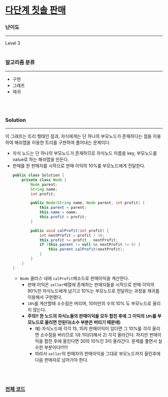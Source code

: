 # [다단계 칫솔 판매](https://programmers.co.kr/learn/courses/30/lessons/77486)

### 난이도

***
Level 3
<br><br>

### 알고리즘 분류

***

* 구현
* 그래프
* 재귀

<br><br>

### Solution

***

이 그래프는 트리 형태인 점과, 자식에게는 단 하나의 부모노드가 존재하다는 점을 이용하여 해쉬맵을 이용한 트리를 구현하여 풀어내는 문제이다.

* 자식 노드는 단 하나의 부모노드가 존재하므로 자식노드 이름을 key, 부모노드를 value로 하는 해쉬맵을 만든다.
* 판매를 한 판매자를 시작으로 판매 이익의 10%를 부모노드에게 전달한다.
    ```java
    public class Solution {
        private class Node {
            Node parent;
            String name;
            int profit;
    
            public Node(String name, Node parent, int profit) {
                this.parent = parent;
                this.name = name;
                this.profit = profit;
            }
    
            public void calProfit(int profit) {
                int nextProfit = profit / 10;
                this.profit += profit - nextProfit;
                if (this.parent != null && nextProfit != 0) {
                    this.parent.calProfit(nextProfit);
                }
            }
        }
    }
    ```
    * `Node` 클라스 내에 `calProfit`메소드로 판매이익을 계산한다.
        * 판매 이익은 `seller`배열에 존재하는 판매자들을 시작으로 판매 이익의 90%만 자식노드에게 남기고 10%는 부모노드로 전달하는 과정을 재귀를 이용해서 구현했다.
        * `10%`를 계산할때 소수점은 버리며, 10미만의 수의 10% 도 부모노드로 올리지 않는다.
        * **주의!! 한 노드의 자식노들의 판매이익을 모두 합친 후에 그 이익의 `10%`를 부모노드로 올리면 안된다(소수 부분은 버리기 때문에)**
            * 예) 자식노드에 각각 15, 15의 판매이익이 있다면 그 10%를 각각 올리면 소수점을 버리므로 1과 1이(더해서 2) 각각 올라간다. 하지만 판매이익을 합친 후에 올린다면 30의 10%인
              3이 올라간다. 문제를 풀면서 실수한 부분이다!!!!!!
            * 따라서 `seller`의 판매자의 판매이익을 그대로 부모노드까지 올린후에 다음 판매자로 넘어가야 한다.

<br><br>

### [전체 코드](https://github.com/Jungmin-Seo0527/CodingTest/blob/main/src/contest/devMatching2021_backEnd/다단계_칫솔_판매.java)
